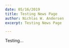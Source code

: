```yaml
---
date: 05/16/2019
title: Testing News Page
author: Nichlas W. Andersen
excerpt: Testing News Page

---
```

Testing...